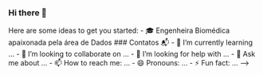 ### Hi there 👋

<!--
-  🎓 Engenheira Biomédica apaixonada pela área de Dados

--!>

Here are some ideas to get you started:

-  🎓 Engenheira Biomédica apaixonada pela área de Dados


### Contatos 📬




- 🌱 I’m currently learning ...
- 👯 I’m looking to collaborate on ...
- 🤔 I’m looking for help with ...
- 💬 Ask me about ...
- 📫 How to reach me: ...
- 😄 Pronouns: ...
- ⚡ Fun fact: ...
-->
